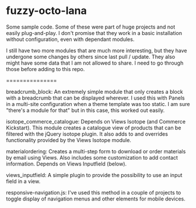 fuzzy-octo-lana
===============

Some sample code.
Some of these were part of huge projects and not easily plug-and-play. I don't
promise that they work in a basic installation without configuration, even with
dependant modules.

I still have two more modules that are much more interesting, but they
have undergone some changes by others since last pull / update. They also might
have some data that I am not allowed to share. I need to go through those before
adding to this repo.

===============

breadcrumb_block:
  An extremely simple module that only creates a block with a breadcrumb that
  can be displayed wherever. I used this with Panels in a multi-site configuration
  when a theme template was too static. I am sure "there's a module for that"
  but in this case, this worked out easily.

isotope_commerce_catalogue:
  Depends on Views Isotope (and Commerce Kickstart). This module creates a
  catalogue view of products that can be filtered with the jQuery isotope
  plugin. It also adds to and overrides functionality provided by the
  Views Isotope module.

materialordering:
  Creates a multi-step form to download or order materials by email using Views.
  Also includes some customization to add contact information.
  Depends on Views Inputfield (below).

views_inputfield:
  A simple plugin to provide the possibility to use an input field in a view.

responsive-navigation.js:
  I've used this method in a couple of projects to toggle display of navigation
  menus and other elements for mobile devices.



